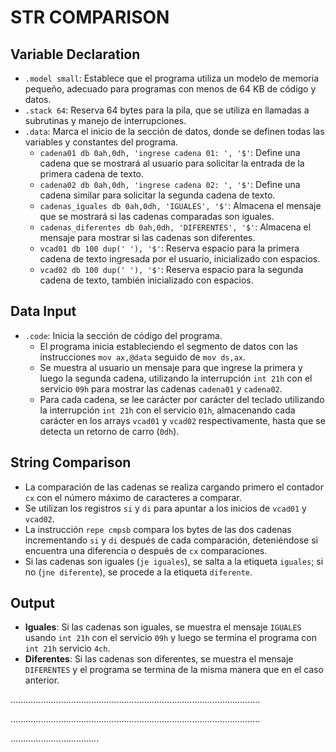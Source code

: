 # STR COMPARISON

## Variable Declaration
- `.model small`: Establece que el programa utiliza un modelo de memoria pequeño, adecuado para programas con menos de 64 KB de código y datos.
- `.stack 64`: Reserva 64 bytes para la pila, que se utiliza en llamadas a subrutinas y manejo de interrupciones.
- `.data`: Marca el inicio de la sección de datos, donde se definen todas las variables y constantes del programa.
    - `cadena01 db 0ah,0dh, 'ingrese cadena 01: ', '$'`: Define una cadena que se mostrará al usuario para solicitar la entrada de la primera cadena de texto.
    - `cadena02 db 0ah,0dh, 'ingrese cadena 02: ', '$'`: Define una cadena similar para solicitar la segunda cadena de texto.
    - `cadenas_iguales db 0ah,0dh, 'IGUALES', '$'`: Almacena el mensaje que se mostrará si las cadenas comparadas son iguales.
    - `cadenas_diferentes db 0ah,0dh, 'DIFERENTES', '$'`: Almacena el mensaje para mostrar si las cadenas son diferentes.
    - `vcad01 db 100 dup(' '), '$'`: Reserva espacio para la primera cadena de texto ingresada por el usuario, inicializado con espacios.
    - `vcad02 db 100 dup(' '), '$'`: Reserva espacio para la segunda cadena de texto, también inicializado con espacios.

## Data Input
- `.code`: Inicia la sección de código del programa.
    - El programa inicia estableciendo el segmento de datos con las instrucciones `mov ax,@data` seguido de `mov ds,ax`.
    - Se muestra al usuario un mensaje para que ingrese la primera y luego la segunda cadena, utilizando la interrupción `int 21h` con el servicio `09h` para mostrar las cadenas `cadena01` y `cadena02`.
    - Para cada cadena, se lee carácter por carácter del teclado utilizando la interrupción `int 21h` con el servicio `01h`, almacenando cada carácter en los arrays `vcad01` y `vcad02` respectivamente, hasta que se detecta un retorno de carro (`0dh`).

## String Comparison
- La comparación de las cadenas se realiza cargando primero el contador `cx` con el número máximo de caracteres a comparar.
- Se utilizan los registros `si` y `di` para apuntar a los inicios de `vcad01` y `vcad02`.
- La instrucción `repe cmpsb` compara los bytes de las dos cadenas incrementando `si` y `di` después de cada comparación, deteniéndose si encuentra una diferencia o después de `cx` comparaciones.
- Si las cadenas son iguales (`je iguales`), se salta a la etiqueta `iguales`; si no (`jne diferente`), se procede a la etiqueta `diferente`.

## Output
- **Iguales**: Si las cadenas son iguales, se muestra el mensaje `IGUALES` usando `int 21h` con el servicio `09h` y luego se termina el programa con `int 21h` servicio `4ch`.
- **Diferentes**: Si las cadenas son diferentes, se muestra el mensaje `DIFERENTES` y el programa se termina de la misma manera que en el caso anterior.



<!-- x=100 -->
...................................................................................................
<!-- x>100 -->
...................................................................................................
<!-- x<100 -->
...................................